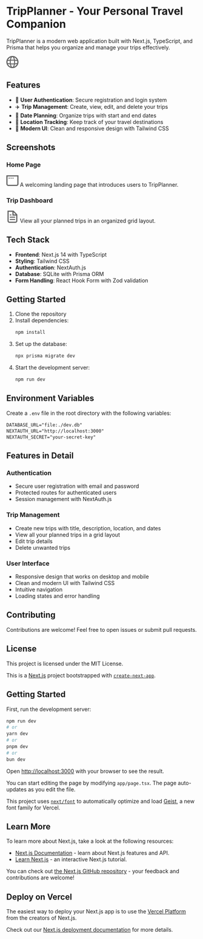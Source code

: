 # TripPlanner - Your Personal Travel Companion

TripPlanner is a modern web application built with Next.js, TypeScript, and Prisma that helps you organize and manage your trips effectively.

![TripPlanner Logo](public/globe.svg)

## Features

- 🔐 **User Authentication**: Secure registration and login system
- ✈️ **Trip Management**: Create, view, edit, and delete your trips
- 📅 **Date Planning**: Organize trips with start and end dates
- 📍 **Location Tracking**: Keep track of your travel destinations
- 🎨 **Modern UI**: Clean and responsive design with Tailwind CSS

## Screenshots

### Home Page
![Home Page](public/window.svg)
A welcoming landing page that introduces users to TripPlanner.

### Trip Dashboard
![Trip Dashboard](public/file.svg)
View all your planned trips in an organized grid layout.

## Tech Stack

- **Frontend**: Next.js 14 with TypeScript
- **Styling**: Tailwind CSS
- **Authentication**: NextAuth.js
- **Database**: SQLite with Prisma ORM
- **Form Handling**: React Hook Form with Zod validation

## Getting Started

1. Clone the repository
2. Install dependencies:
   ```bash
   npm install
   ```
3. Set up the database:
   ```bash
   npx prisma migrate dev
   ```
4. Start the development server:
   ```bash
   npm run dev
   ```

## Environment Variables

Create a `.env` file in the root directory with the following variables:
```env
DATABASE_URL="file:./dev.db"
NEXTAUTH_URL="http://localhost:3000"
NEXTAUTH_SECRET="your-secret-key"
```

## Features in Detail

### Authentication
- Secure user registration with email and password
- Protected routes for authenticated users
- Session management with NextAuth.js

### Trip Management
- Create new trips with title, description, location, and dates
- View all your planned trips in a grid layout
- Edit trip details
- Delete unwanted trips

### User Interface
- Responsive design that works on desktop and mobile
- Clean and modern UI with Tailwind CSS
- Intuitive navigation
- Loading states and error handling

## Contributing

Contributions are welcome! Feel free to open issues or submit pull requests.

## License

This project is licensed under the MIT License.

This is a [Next.js](https://nextjs.org) project bootstrapped with [`create-next-app`](https://nextjs.org/docs/app/api-reference/cli/create-next-app).

## Getting Started

First, run the development server:

```bash
npm run dev
# or
yarn dev
# or
pnpm dev
# or
bun dev
```

Open [http://localhost:3000](http://localhost:3000) with your browser to see the result.

You can start editing the page by modifying `app/page.tsx`. The page auto-updates as you edit the file.

This project uses [`next/font`](https://nextjs.org/docs/app/building-your-application/optimizing/fonts) to automatically optimize and load [Geist](https://vercel.com/font), a new font family for Vercel.

## Learn More

To learn more about Next.js, take a look at the following resources:

- [Next.js Documentation](https://nextjs.org/docs) - learn about Next.js features and API.
- [Learn Next.js](https://nextjs.org/learn) - an interactive Next.js tutorial.

You can check out [the Next.js GitHub repository](https://github.com/vercel/next.js) - your feedback and contributions are welcome!

## Deploy on Vercel

The easiest way to deploy your Next.js app is to use the [Vercel Platform](https://vercel.com/new?utm_medium=default-template&filter=next.js&utm_source=create-next-app&utm_campaign=create-next-app-readme) from the creators of Next.js.

Check out our [Next.js deployment documentation](https://nextjs.org/docs/app/building-your-application/deploying) for more details.
